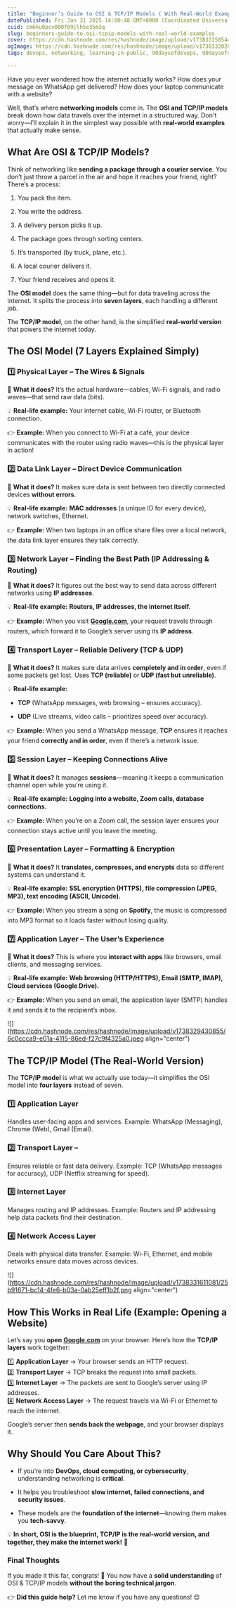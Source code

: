 ```yaml
---
title: "Beginner’s Guide to OSI & TCP/IP Models ( With Real-World Examples )"
datePublished: Fri Jan 31 2025 14:00:48 GMT+0000 (Coordinated Universal Time)
cuid: cm6ku0pcv000f09jlh5e35m3q
slug: beginners-guide-to-osi-tcpip-models-with-real-world-examples
cover: https://cdn.hashnode.com/res/hashnode/image/upload/v1738331585447/3ef89530-8308-4b5a-9db5-3762f37c478e.jpeg
ogImage: https://cdn.hashnode.com/res/hashnode/image/upload/v1738332020190/f63a915e-cf82-4ba3-8796-76c5b6adff4c.jpeg
tags: devops, networking, learning-in-public, 90daysofdevops, 90daysofdevops-chanllenge, tws

---
```


Have you ever wondered how the internet actually works? How does your message on WhatsApp get delivered? How does your laptop communicate with a website?

Well, that’s where **networking models** come in. The **OSI and TCP/IP models** break down how data travels over the internet in a structured way. Don't worry—I’ll explain it in the simplest way possible with **real-world examples** that actually make sense.

## What Are OSI & TCP/IP Models?

Think of networking like **sending a package through a courier service**. You don’t just throw a parcel in the air and hope it reaches your friend, right? There’s a process:

1. You pack the item.
    
2. You write the address.
    
3. A delivery person picks it up.
    
4. The package goes through sorting centers.
    
5. It’s transported (by truck, plane, etc.).
    
6. A local courier delivers it.
    
7. Your friend receives and opens it.
    

The **OSI model** does the same thing—but for data traveling across the internet. It splits the process into **seven layers**, each handling a different job.

The **TCP/IP model**, on the other hand, is the simplified **real-world version** that powers the internet today.

## The OSI Model (7 Layers Explained Simply)

### **1️⃣ Physical Layer – The Wires & Signals**

📌 **What it does?** It’s the actual hardware—cables, Wi-Fi signals, and radio waves—that send raw data (bits).

💡 **Real-life example:** Your internet cable, Wi-Fi router, or Bluetooth connection.

👉 **Example:** When you connect to Wi-Fi at a café, your device communicates with the router using radio waves—this is the physical layer in action!

### **2️⃣ Data Link Layer – Direct Device Communication**

📌 **What it does?** It makes sure data is sent between two directly connected devices **without errors**.

💡 **Real-life example:** **MAC addresses** (a unique ID for every device), network switches, Ethernet.

👉 **Example:** When two laptops in an office share files over a local network, the data link layer ensures they talk correctly.

### **3️⃣ Network Layer – Finding the Best Path (IP Addressing & Routing)**

📌 **What it does?** It figures out the best way to send data across different networks using **IP addresses**.

💡 **Real-life example:** **Routers, IP addresses, the internet itself.**

👉 **Example:** When you visit [**Google.com**](http://Google.com), your request travels through routers, which forward it to Google’s server using its **IP address**.

### **4️⃣ Transport Layer – Reliable Delivery (TCP & UDP)**

📌 **What it does?** It makes sure data arrives **completely and in order**, even if some packets get lost. Uses **TCP (reliable)** or **UDP (fast but unreliable)**.

💡 **Real-life example:**

* **TCP** (WhatsApp messages, web browsing – ensures accuracy).
    
* **UDP** (Live streams, video calls – prioritizes speed over accuracy).
    

👉 **Example:** When you send a WhatsApp message, **TCP** ensures it reaches your friend **correctly and in order**, even if there’s a network issue.

### **5️⃣ Session Layer – Keeping Connections Alive**

📌 **What it does?** It manages **sessions**—meaning it keeps a communication channel open while you’re using it.

💡 **Real-life example:** **Logging into a website, Zoom calls, database connections.**

👉 **Example:** When you’re on a Zoom call, the session layer ensures your connection stays active until you leave the meeting.

### **6️⃣ Presentation Layer – Formatting & Encryption**

📌 **What it does?** It **translates, compresses, and encrypts** data so different systems can understand it.

💡 **Real-life example:** **SSL encryption (HTTPS), file compression (JPEG, MP3), text encoding (ASCII, Unicode).**

👉 **Example:** When you stream a song on **Spotify**, the music is compressed into MP3 format so it loads faster without losing quality.

### **7️⃣ Application Layer – The User’s Experience**

📌 **What it does?** This is where you **interact with apps** like browsers, email clients, and messaging services.

💡 **Real-life example:** **Web browsing (HTTP/HTTPS), Email (SMTP, IMAP), Cloud services (Google Drive).**

👉 **Example:** When you send an email, the application layer (SMTP) handles it and sends it to the recipient’s inbox.

![](https://cdn.hashnode.com/res/hashnode/image/upload/v1738329430855/6c0ccca9-e01a-4115-86ed-f27c9f4325a0.jpeg align="center")

## **The TCP/IP Model (The Real-World Version)**

The **TCP/IP model** is what we actually use today—it simplifies the OSI model into **four layers** instead of seven.

### 1️⃣ **Application Layer**

Handles user-facing apps and services. Example: WhatsApp (Messaging), Chrome (Web), Gmail (Email).

### 2️⃣ **Transport Layer** –

Ensures reliable or fast data delivery. Example: TCP (WhatsApp messages for accuracy), UDP (Netflix streaming for speed).

### 3️⃣ **Internet Layer**

Manages routing and IP addresses. Example: Routers and IP addressing help data packets find their destination.

### 4️⃣ **Network Access Layer**

Deals with physical data transfer. Example: Wi-Fi, Ethernet, and mobile networks ensure data moves across devices.

![](https://cdn.hashnode.com/res/hashnode/image/upload/v1738331611081/25b91671-bc14-4fe6-b03a-0ab25eff1b2f.png align="center")

## **How This Works in Real Life (Example: Opening a Website)**

Let’s say you **open** [**Google.com**](http://Google.com) on your browser. Here’s how the **TCP/IP layers** work together:

1️⃣ **Application Layer** → Your browser sends an HTTP request.  
2️⃣ **Transport Layer** → TCP breaks the request into small packets.  
3️⃣ **Internet Layer** → The packets are sent to Google’s server using IP addresses.  
4️⃣ **Network Access Layer** → The request travels via Wi-Fi or Ethernet to reach the internet.

Google’s server then **sends back the webpage**, and your browser displays it.

## Why Should You Care About This?

* If you’re into **DevOps, cloud computing, or cybersecurity**, understanding networking is **critical**.
    
* It helps you troubleshoot **slow internet, failed connections, and security issues**.
    
* These models are the **foundation of the internet**—knowing them makes you **tech-savvy**.
    

💡 **In short, OSI is the blueprint, TCP/IP is the real-world version, and together, they make the internet work!** 🚀

### **Final Thoughts**

If you made it this far, congrats! 🎉 You now have a **solid understanding** of OSI & TCP/IP models **without the boring technical jargon**.

👉 **Did this guide help?** Let me know if you have any questions! 😊